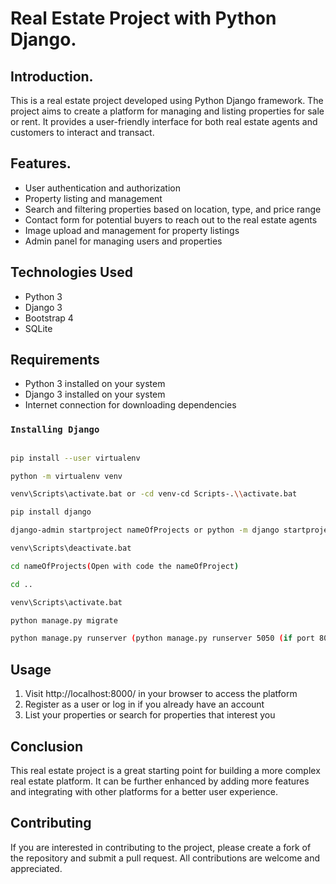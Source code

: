 # Real Estate Project with Python Django.

## Introduction.
This is a real estate project developed using Python Django framework. The project aims to create a platform for managing and listing properties for sale or rent. It provides a user-friendly interface for both real estate agents and customers to interact and transact.


## Features.
- User authentication and authorization
- Property listing and management
- Search and filtering properties based on location, type, and price range
- Contact form for potential buyers to reach out to the real estate agents
- Image upload and management for property listings
- Admin panel for managing users and properties

## Technologies Used
- Python 3
- Django 3
- Bootstrap 4
- SQLite

## Requirements
- Python 3 installed on your system
- Django 3 installed on your system
- Internet connection for downloading dependencies

### `Installing Django`
```sh

pip install --user virtualenv

python -m virtualenv venv

venv\Scripts\activate.bat or -cd venv-cd Scripts-.\\activate.bat

pip install django

django-admin startproject nameOfProjects or python -m django startproject mysite

venv\Scripts\deactivate.bat

cd nameOfProjects(Open with code the nameOfProject)

cd ..

venv\Scripts\activate.bat

python manage.py migrate

python manage.py runserver (python manage.py runserver 5050 (if port 8000 is blocked))

```

## Usage
1. Visit http://localhost:8000/ in your browser to access the platform
2. Register as a user or log in if you already have an account
3. List your properties or search for properties that interest you

## Conclusion
This real estate project is a great starting point for building a more complex real estate platform. It can be further enhanced by adding more features and integrating with other platforms for a better user experience.

## Contributing
If you are interested in contributing to the project, please create a fork of the repository and submit a pull request. All contributions are welcome and appreciated.






